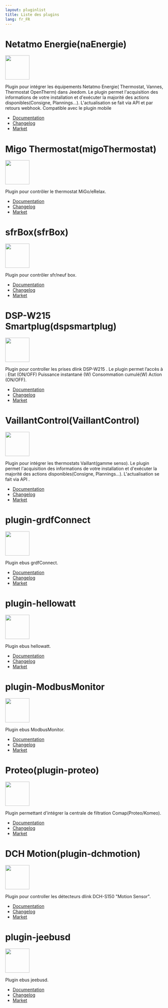 ```yaml
---
layout: pluginlist
title: Liste des plugins
lang: fr_FR
---
```


# Netatmo Energie(naEnergie)

[<img width="77" src="{{site.market}}/filestore/market/plugin/images/naEnergie_icon.png">]({{site.baseurl}}/plugin-naEnergie/{{page.lang}})

Plugin pour intégrer les équipements Netatmo Energie( Thermostat, Vannes, Thermostat OpenTherm) dans Jeedom. Le plugin permet l'acquisition des informations de votre installation et d'exécuter la majorité des actions disponibles(Consigne, Plannings...). L'actualisation se fait via API et par retours webhook. Compatible avec le plugin mobile

- [Documentation]({{site.baseurl}}/plugin-naEnergie/{{page.lang}})
- [Changelog]({{site.baseurl}}/plugin-naEnergie/{{page.lang}}/changelog)
- <a href="{{site.market}}/index.php?v=d&plugin_id=3958" target="_blank">Market</a>

# Migo Thermostat(migoThermostat)

[<img width="77" src="{{site.market}}/filestore/market/plugin/images/migoThermostat_icon.png">]({{site.baseurl}}/plugin-migoThermostat/{{page.lang}})

Plugin pour contrôler le thermostat MiGo/eRelax.

- [Documentation]({{site.baseurl}}/plugin-migoThermostat/{{page.lang}})
- [Changelog]({{site.baseurl}}/plugin-migoThermostat/{{page.lang}}/changelog)
- <a href="{{site.market}}/index.php?v=d&plugin_id=3447" target="_blank">Market</a>

# sfrBox(sfrBox)

[<img width="77" src="{{site.market}}/filestore/market/plugin/images/sfrBox_icon.png">]({{site.baseurl}}/plugin-sfrBox/{{page.lang}})

Plugin pour contrôler sfr/neuf box.

- [Documentation]({{site.baseurl}}/plugin-sfrBox/{{page.lang}})
- [Changelog]({{site.baseurl}}/plugin-sfrBox/{{page.lang}}/changelog)
- <a href="{{site.market}}/index.php?v=d&plugin_id=3752" target="_blank">Market</a>

# DSP-W215 Smartplug(dspsmartplug)

[<img width="77" src="{{site.market}}/filestore/market/plugin/images/dspsmartplug_icon.png">]({{site.baseurl}}/plugin-dspsmartplug/{{page.lang}})

Plugin pour controller les prises dlink DSP-W215 . Le plugin permet l’accès à : Etat (ON/OFF) Puissance instantané (W) Consommation cumulé(W) Action (ON/OFF).

- [Documentation]({{site.baseurl}}/plugin-dspsmartplug/{{page.lang}})
- [Changelog]({{site.baseurl}}/plugin-dspsmartplug/{{page.lang}}/changelog)
- <a href="{{site.market}}/index.php?v=d&plugin_id=3442" target="_blank">Market</a>

# VaillantControl(VaillantControl)

[<img width="77" src="{{site.market}}/filestore/market/plugin/images/VaillantControl_icon.png">]({{site.baseurl}}/plugin-VaillantControl/{{page.lang}})

Plugin pour intégrer les thermostats Vaillant(gamme senso). Le plugin permet l'acquisition des informations de votre installation et d'exécuter la majorité des actions disponibles(Consigne, Plannings...). L'actualisation se fait via API .

- [Documentation]({{site.baseurl}}/plugin-VaillantControl/{{page.lang}})
- [Changelog]({{site.baseurl}}/plugin-VaillantControl/{{page.lang}}/changelog)
- <a href="{{site.market}}/index.php?v=d&plugin_id=4299" target="_blank">Market</a>

# plugin-grdfConnect

[<img width="77" src="{{site.market}}/filestore/market/plugin/images/grdfConnect_icon.png">]({{site.baseurl}}/plugin-jeebusd/{{page.lang}})

Plugin ebus grdfConnect.

- [Documentation]({{site.baseurl}}/plugin-grdfConnect/{{page.lang}})
- [Changelog]({{site.baseurl}}/plugin-grdfConnect/{{page.lang}}/changelog)
- <a href="{{site.market}}/index.php?v=d&plugin_id=" target="_blank">Market</a>

# plugin-hellowatt

[<img width="77" src="{{site.market}}/filestore/market/plugin/images/hellowatt_icon.png">]({{site.baseurl}}/plugin-jeebusd/{{page.lang}})

Plugin ebus hellowatt.

- [Documentation]({{site.baseurl}}/plugin-hellowatt/{{page.lang}})
- [Changelog]({{site.baseurl}}/plugin-hellowatt/{{page.lang}}/changelog)
- <a href="{{site.market}}/index.php?v=d&plugin_id=" target="_blank">Market</a>

# plugin-ModbusMonitor

[<img width="77" src="{{site.market}}/filestore/market/plugin/images/ModbusMonitor_icon.png">]({{site.baseurl}}/plugin-jeebusd/{{page.lang}})

Plugin ebus ModbusMonitor.

- [Documentation]({{site.baseurl}}/plugin-ModbusMonitor/{{page.lang}})
- [Changelog]({{site.baseurl}}/plugin-ModbusMonitor/{{page.lang}}/changelog)
- <a href="{{site.market}}/index.php?v=d&plugin_id=" target="_blank">Market</a>

# Proteo(plugin-proteo)

[<img width="77" src="{{site.market}}/filestore/market/plugin/images/proteo_icon.png">]({{site.baseurl}}/plugin-proteo/{{page.lang}})

Plugin permettant d'intégrer la centrale de filtration Comap(Proteo/Komeo).

- [Documentation]({{site.baseurl}}/plugin-proteo/{{page.lang}})
- [Changelog]({{site.baseurl}}/plugin-proteo/{{page.lang}}/changelog)
- <a href="{{site.market}}/index.php?v=d&plugin_id=" target="_blank">Market</a>

# DCH Motion(plugin-dchmotion)

[<img width="77" src="{{site.market}}/filestore/market/plugin/images/dchmotion_icon.png">]({{site.baseurl}}/plugin-dchmotion/{{page.lang}})

Plugin pour controller les détecteurs dlink DCH-S150 "Motion Sensor". 

- [Documentation]({{site.baseurl}}/plugin-dchmotion/{{page.lang}})
- [Changelog]({{site.baseurl}}/plugin-dchmotion/{{page.lang}}/changelog)
- <a href="{{site.market}}/index.php?v=d&plugin_id=" target="_blank">Market</a>

# plugin-jeebusd

[<img width="77" src="{{site.market}}/filestore/market/plugin/images/jeebusd_icon.png">]({{site.baseurl}}/plugin-jeebusd/{{page.lang}})

Plugin ebus jeebusd.

- [Documentation]({{site.baseurl}}/plugin-jeebusd/{{page.lang}})
- [Changelog]({{site.baseurl}}/plugin-jeebusd/{{page.lang}}/changelog)
- <a href="{{site.market}}/index.php?v=d&plugin_id=" target="_blank">Market</a>
